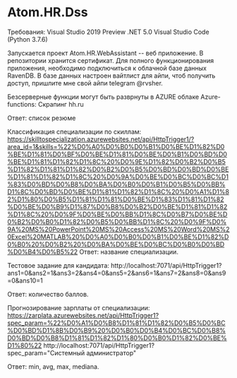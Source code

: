 # Atom.HR.Dss

Требования: Visual Studio 2019 Preview .NET 5.0
Visual Studio Code (Python 3.7.6)


Запускается проект Atom.HR.WebAssistant -- веб приложение.
В репозитории хранится сертификат. 
Для полного функционирования приложения, необходимо подключиться к облачной базе данных RavenDB.
В базе данных настроен вайтлист для айпи, чтоб получить доступ, пришлите мне свой айпи telegram @rvsher.

Безсерверные функции могут быть разврнуты в AZURE облаке
Azure-functions:
Скрапинг hh.ru

Ответ: список резюме

Классификация специализации по скиллам:
https://skilltospecialization.azurewebsites.net/api/HttpTrigger1/?area_id=1&skills=%22%D0%A0%D0%B0%D0%B1%D0%BE%D1%82%D0%BE%D1%81%D0%BF%D0%BE%D1%81%D0%BE%D0%B1%D0%BD%D0%BE%D1%81%D1%82%D1%8C%20%D0%9E%D1%82%D0%B2%D0%B5%D1%82%D1%81%D1%82%D0%B2%D0%B5%D0%BD%D0%BD%D0%BE%D1%81%D1%82%D1%8C%20%D0%9A%D0%BE%D0%BC%D0%BC%D1%83%D0%BD%D0%B8%D0%BA%D0%B0%D0%B1%D0%B5%D0%BB%D1%8C%D0%BD%D0%BE%D1%81%D1%82%D1%8C%20%D0%A1%D1%82%D1%80%D0%B5%D1%81%D1%81%D0%BE%D1%83%D1%81%D1%82%D0%BE%D0%B9%D1%87%D0%B8%D0%B2%D0%BE%D1%81%D1%82%D1%8C%20%D0%9F%D0%BE%D0%BB%D1%8C%D0%B7%D0%BE%D0%B2%D0%B0%D1%82%D0%B5%D0%BB%D1%8C%20%D0%9F%D0%9A%20MS%20PowerPoint%20MS%20Access%20MS%20Word%20MS%20Excel%20MATLAB%20%D0%A0%D0%B0%D0%B1%D0%BE%D1%82%D0%B0%20%D0%B2%20%D0%BA%D0%BE%D0%BC%D0%B0%D0%BD%D0%B4%D0%B5%22
Ответ: название специализации.

Тестовое задание для кандидата:
http://localhost:7071/api/HttpTrigger1?ans1=0&ans2=1&ans3=2&ans4=0&ans5=2&ans6=1&ans7=2&ans8=0&ans9=0&ans10=1

Ответ: количество баллов.


Прогнозирование зарплаты от специализации:
https://zarplata.azurewebsites.net/api/HttpTrigger1?spec_param=%22%D0%A1%D0%B8%D1%81%D1%82%D0%B5%D0%BC%D0%BD%D1%8B%D0%B9%20%D0%B0%D0%B4%D0%BC%D0%B8%D0%BD%D0%B8%D1%81%D1%82%D1%80%D0%B0%D1%82%D0%BE%D1%80%22
http://localhost:7071/api/HttpTrigger1?spec_param="Системный администратор"

Ответ: min, avg, max, mediana.
